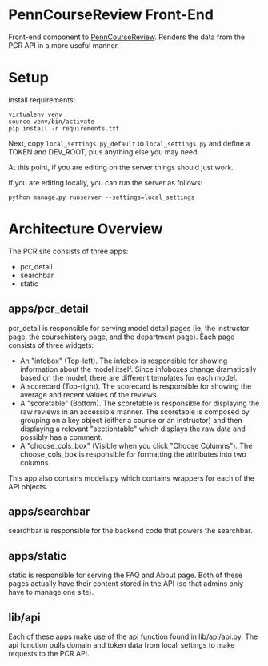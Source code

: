 # PennCourseReview Front-End

Front-end component to [PennCourseReview](https://penncoursereview.com/). Renders the data from the PCR API in a more useful manner.


# Setup

Install requirements:

```
virtualenv venv
source venv/bin/activate
pip install -r requirements.txt
```

Next, copy `local_settings.py_default` to `local_settings.py` and define a TOKEN and DEV_ROOT, plus anything else you may need.

At this point, if you are editing on the server things should just work.

If you are editing locally, you can run the server as follows:

```
python manage.py runserver --settings=local_settings
```


# Architecture Overview

The PCR site consists of three apps:

- pcr_detail
- searchbar
- static


## apps/pcr_detail

pcr_detail is responsible for serving model detail pages (ie, the instructor page, the coursehistory page, and the department page). Each page consists of three widgets:

* An "infobox" (Top-left). The infobox is responsible for showing information about the model itself. Since infoboxes change dramatically based on the model, there are different templates for each model.
* A scorecard (Top-right). The scorecard is responsible for showing the average and recent values of the reviews.
* A "scoretable" (Bottom). The scoretable is responsible for displaying the raw reviews in an accessible manner. The scoretable is composed by grouping on a key object (either a course or an instructor) and then displaying a relevant "sectiontable" which displays the raw data and possibly has a comment.
* A "choose_cols_box" (Visible when you click "Choose Columns"). The choose_cols_box is responsible for formatting the attributes into two columns.

This app also contains models.py which contains wrappers for each of the API objects.


## apps/searchbar

searchbar is responsible for the backend code that powers the searchbar.


## apps/static

static is responsible for serving the FAQ and About page. Both of these pages actually have their content stored in the API (so that admins only have to manage one site).


## lib/api

Each of these apps make use of the api function found in lib/api/api.py. The api function pulls domain and token data from local_settings to make requests to the PCR API.
